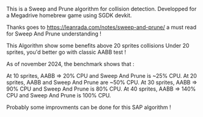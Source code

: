 This is a Sweep and Prune algorithm for collision detection.
Developped for a Megadrive homebrew game using  SGDK devkit.

Thanks goes to https://leanrada.com/notes/sweep-and-prune/
a must read for Sweep And Prune understanding !

This Algorithm show some benefits above 20 sprites collisions
Under 20 sprites, you'd better go with classic AABB test !

As of november 2024, the benchmark shows that :

At 10 sprites, AABB => 20% CPU and Sweep And Prune is ~25% CPU.
At 20 sprites, AABB and Sweep And Prune are ~50% CPU.
At 30 sprites, AABB => 90% CPU and Sweep And Prune is 80% CPU.
At 40 sprites, AABB => 140% CPU and Sweep And Prune is 100% CPU.

Probably some improvments can be done for this SAP algorithm !

